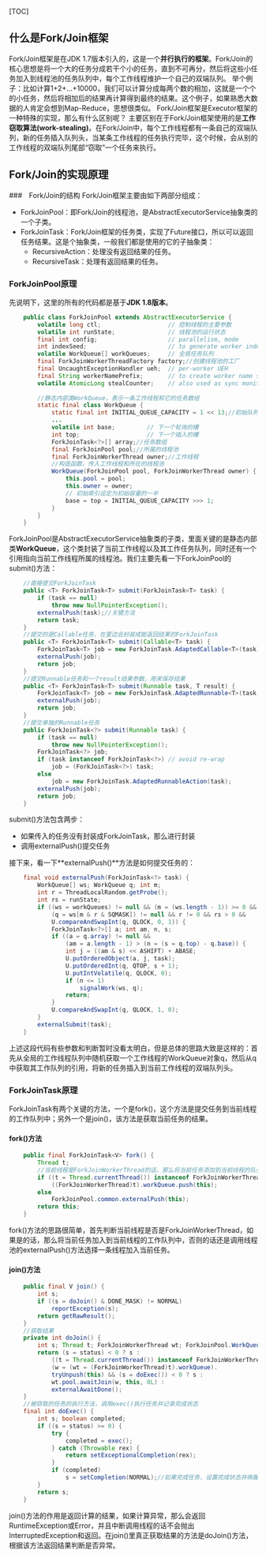[TOC]
## 什么是Fork/Join框架
Fork/Join框架是在JDK 1.7版本引入的，这是一个**并行执行的框架**。Fork/Join的核心思想是将一个大的任务分成若干个小的任务，直到不可再分，然后将这些小任务加入到线程池的任务队列中，每个工作线程维护一个自己的双端队列。
举个例子：比如计算1+2+...+10000，我们可以计算分成每两个数的相加，这就是一个个的小任务，然后将相加后的结果再计算得到最终的结果。这个例子，如果熟悉大数据的人肯定会想到Map-Reduce，思想很类似。
Fork/Join框架是Executor框架的一种特殊的实现，那么有什么区别呢？
主要区别在于Fork/Join框架使用的是**工作窃取算法(work-stealing)**。在Fork/Join中，每个工作线程都有一条自己的双端队列，新的任务插入队列头，当某条工作线程的任务执行完毕，这个时候，会从别的工作线程的双端队列尾部“窃取”一个任务来执行。

## Fork/Join的实现原理

###　Fork/Join的结构
Fork/Join框架主要由如下两部分组成：

* ForkJoinPool：即Fork/Join的线程池，是AbstractExecutorService抽象类的一个子类。
* ForkJoinTask：Fork/Join框架的任务类，实现了Future接口，所以可以返回任务结果。这是个抽象类，一般我们都是使用的它的子抽象类：
	* RecursiveAction：处理没有返回结果的任务。
	* RecursiveTask：处理有返回结果的任务。

### ForkJoinPool原理
先说明下，这里的所有的代码都是基于**JDK 1.8版本**。
``` java
	public class ForkJoinPool extends AbstractExecutorService {
    	volatile long ctl;                   // 控制线程的主要参数
    	volatile int runState;               // 线程池的运行状态
    	final int config;                    // parallelism, mode
    	int indexSeed;                       // to generate worker index
    	volatile WorkQueue[] workQueues;     // 全局任务队列
    	final ForkJoinWorkerThreadFactory factory;//创建线程池的工厂
    	final UncaughtExceptionHandler ueh;  // per-worker UEH
    	final String workerNamePrefix;       // to create worker name string
    	volatile AtomicLong stealCounter;    // also used as sync monitor
        
    	//静态内部类WorkQueue，表示一条工作线程和它的任务数组
    	static final class WorkQueue {
        	static final int INITIAL_QUEUE_CAPACITY = 1 << 13;//初始队列容量
        	...
            volatile int base;         // 下一个轮询的槽
        	int top;                   // 下一个插入的槽
            ForkJoinTask<?>[] array;//任务数组
            final ForkJoinPool pool;//所属的线程池
            final ForkJoinWorkerThread owner;//工作线程
            //构造函数，传入工作线程和所在的线程池
            WorkQueue(ForkJoinPool pool, ForkJoinWorkerThread owner) {
                this.pool = pool;
                this.owner = owner;
                // 初始索引设定为初始容量的一半
                base = top = INITIAL_QUEUE_CAPACITY >>> 1;
        	}
        }
    }
```
ForkJoinPool是AbstractExecutorService抽象类的子类，里面关键的是静态内部类**WorkQueue**，这个类封装了当前工作线程以及其工作任务队列，同时还有一个引用指向当前工作线程所属的线程池。我们主要先看一下ForkJoinPool的submit()方法：
``` java
	//直接提交ForkJoinTask
	public <T> ForkJoinTask<T> submit(ForkJoinTask<T> task) {
        if (task == null)
            throw new NullPointerException();
        externalPush(task);//关键方法
        return task;
    }
    //提交的是Callable任务，在里边会封装成能返回结果的ForkJoinTask
    public <T> ForkJoinTask<T> submit(Callable<T> task) {
        ForkJoinTask<T> job = new ForkJoinTask.AdaptedCallable<T>(task);
        externalPush(job);
        return job;
    }
    //提交Runnable任务和一个result结果参数，用来保存结果
    public <T> ForkJoinTask<T> submit(Runnable task, T result) {
        ForkJoinTask<T> job = new ForkJoinTask.AdaptedRunnable<T>(task, result);
        externalPush(job);
        return job;
    }
    //提交单独的Runnable任务
    public ForkJoinTask<?> submit(Runnable task) {
        if (task == null)
            throw new NullPointerException();
        ForkJoinTask<?> job;
        if (task instanceof ForkJoinTask<?>) // avoid re-wrap
            job = (ForkJoinTask<?>) task;
        else
            job = new ForkJoinTask.AdaptedRunnableAction(task);
        externalPush(job);
        return job;
    }
```
submit()方法包含两步：

* 如果传入的任务没有封装成ForkJoinTask，那么进行封装
* 调用externalPush()提交任务

接下来，看一下**externalPush()**方法是如何提交任务的：
``` java
	final void externalPush(ForkJoinTask<?> task) {
        WorkQueue[] ws; WorkQueue q; int m;
        int r = ThreadLocalRandom.getProbe();
        int rs = runState;
        if ((ws = workQueues) != null && (m = (ws.length - 1)) >= 0 &&
            (q = ws[m & r & SQMASK]) != null && r != 0 && rs > 0 &&
            U.compareAndSwapInt(q, QLOCK, 0, 1)) {
            ForkJoinTask<?>[] a; int am, n, s;
            if ((a = q.array) != null &&
                (am = a.length - 1) > (n = (s = q.top) - q.base)) {
                int j = ((am & s) << ASHIFT) + ABASE;
                U.putOrderedObject(a, j, task);
                U.putOrderedInt(q, QTOP, s + 1);
                U.putIntVolatile(q, QLOCK, 0);
                if (n <= 1)
                    signalWork(ws, q);
                return;
            }
            U.compareAndSwapInt(q, QLOCK, 1, 0);
        }
        externalSubmit(task);
    }
```
上述这段代码有些参数和判断暂时没看太明白，但是总体的思路大致是这样的：首先从全局的工作线程队列中随机获取一个工作线程的WorkQueue对象q，然后从q中获取其工作队列的引用，将新的任务插入到当前工作线程的双端队列头。

### ForkJoinTask原理
ForkJoinTask有两个关键的方法，一个是fork()，这个方法是提交任务到当前线程的工作队列中；另外一个是join()，该方法是获取当前任务的结果。
#### fork()方法
``` java
	public final ForkJoinTask<V> fork() {
        Thread t;
        //当前线程是ForkJoinWorkerThread的话，那么将当前任务添加到当前线程的队列中
        if ((t = Thread.currentThread()) instanceof ForkJoinWorkerThread)
            ((ForkJoinWorkerThread)t).workQueue.push(this);
        else
            ForkJoinPool.common.externalPush(this);
        return this;
    }
```
fork()方法的思路很简单，首先判断当前线程是否是ForkJoinWorkerThread，如果是的话，那么将当前任务加入到当前线程的工作队列中，否则的话还是调用线程池的externalPush()方法选择一条线程加入当前任务。

#### join()方法
``` java
	public final V join() {
        int s;
        if ((s = doJoin() & DONE_MASK) != NORMAL)
            reportException(s);
        return getRawResult();
    }
    //获取结果
    private int doJoin() {
        int s; Thread t; ForkJoinWorkerThread wt; ForkJoinPool.WorkQueue w;
        return (s = status) < 0 ? s :
            ((t = Thread.currentThread()) instanceof ForkJoinWorkerThread) ?
            (w = (wt = (ForkJoinWorkerThread)t).workQueue).
            tryUnpush(this) && (s = doExec()) < 0 ? s :
            wt.pool.awaitJoin(w, this, 0L) :
            externalAwaitDone();
    }
    //被窃取的任务的执行方法，调用exec()执行任务并记录完成状态
    final int doExec() {
        int s; boolean completed;
        if ((s = status) >= 0) {
            try {
                completed = exec();
            } catch (Throwable rex) {
                return setExceptionalCompletion(rex);
            }
            if (completed)
                s = setCompletion(NORMAL);//如果完成任务，设置完成状态并唤醒等待获取改任务结果的线程
        }
        return s;
    }
```
join()方法的作用是返回计算的结果，如果计算异常，那么会返回RuntimeException或Error，并且中断调用线程的话不会抛出InterruptedException和返回。在join()里真正获取结果的方法是doJoin()方法，根据该方法返回结果判断是否异常。
